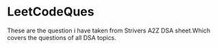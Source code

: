 # LeetCodeQues
These are the question i have taken from Strivers A2Z DSA sheet.Which covers the questions of all DSA topics.
